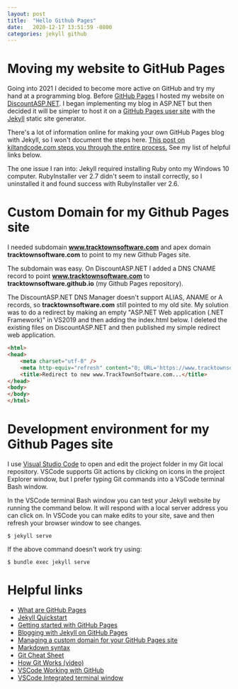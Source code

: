 ```yaml
---
layout: post
title:  "Hello Github Pages"
date:   2020-12-17 13:51:59 -0800
categories: jekyll github
---
```


# Moving my website to GitHub Pages

Going into 2021 I decided to become more active on GitHub and try my hand at a programming blog. Before [GitHub Pages](https://pages.github.com/) I hosted my website on [DiscountASP.NET](https://www.discountasp.net/). I began implementing my blog in ASP.NET but then decided it will be simpler to host it on a [GitHub Pages user site](https://docs.github.com/en/free-pro-team@latest/github/working-with-github-pages/about-github-pages#types-of-github-pages-sites) with the [Jekyll](https://jekyllrb.com/) static site generator.

There's a lot of information online for making your own GitHub Pages blog with Jekyll, so I won't document the steps here. [This post on kiltandcode.com steps you through the entire process.](https://www.kiltandcode.com/2020/04/30/how-to-create-a-blog-using-jekyll-and-github-pages-on-windows/) See my list of helpful links below.

The one issue I ran into: Jekyll required installing Ruby onto my Windows 10 computer. RubyInstaller ver 2.7 didn't seem to install correctly, so I uninstalled it and found success with RubyInstaller ver 2.6.

# Custom Domain for my Github Pages site

I needed subdomain **www.tracktownsoftware.com** and apex domain **tracktownsoftware.com** to point to my new Github Pages site.  

The subdomain was easy. On DiscountASP.NET I added a DNS CNAME record to point **www.tracktownsoftware.com** to  **tracktownsoftware.github.io** (my Github Pages repository).

The DiscountASP.NET DNS Manager doesn't support ALIAS, ANAME or A records, so **tracktownsoftware.com** still pointed to my old site. My solution was to do a redirect by making an empty "ASP.NET Web application (.NET Framework)" in VS2019 and then adding the index.html below. I deleted the existing files on DiscountASP.NET and then published my simple redirect web application.

```html
<html>
<head>
    <meta charset="utf-8" />
    <meta http-equiv="refresh" content="0; URL='https://www.tracktownsoftware.com'" />
    <title>Redirect to new www.TrackTownSoftware.com...</title>
</head>
<body>
</body>
</html>
```

# Development environment for my Github Pages site
I use [Visual Studio Code](https://code.visualstudio.com/) to open and edit the project folder in my Git local repository. VSCode supports Git actions by clicking on icons in the project Explorer window, but I prefer typing Git commands into a VSCode terminal Bash window.

In the VSCode terminal Bash window you can test your Jekyll website by running the command below. It will respond with a local server address you can click on. In VSCode you can make edits to your site, save and then refresh your browser window to see changes.
```
$ jekyll serve
```
If the above command doesn't work try using:
```
$ bundle exec jekyll serve
```

# Helpful links
- [What are GitHub Pages](https://pages.github.com/)
- [Jekyll Quickstart](https://jekyllrb.com/docs/)
- [Getting started with GitHub Pages](https://docs.github.com/en/free-pro-team@latest/github/working-with-github-pages/getting-started-with-github-pages)
- [Blogging with Jekyll on GitHub Pages](https://docs.github.com/en/free-pro-team@latest/github/working-with-github-pages/setting-up-a-github-pages-site-with-jekyll)
- [Managing a custom domain for your GitHub Pages site](https://docs.github.com/en/free-pro-team@latest/github/working-with-github-pages/managing-a-custom-domain-for-your-github-pages-site)
- [Markdown syntax](https://www.markdownguide.org/basic-syntax/)
- [Git Cheat Sheet](https://education.github.com/git-cheat-sheet-education.pdf)
- [How Git Works (video)](https://www.pluralsight.com/courses/how-git-works)
- [VSCode Working with GitHub](https://code.visualstudio.com/docs/editor/github)
- [VSCode Integrated terminal window](https://code.visualstudio.com/docs/editor/integrated-terminal)


